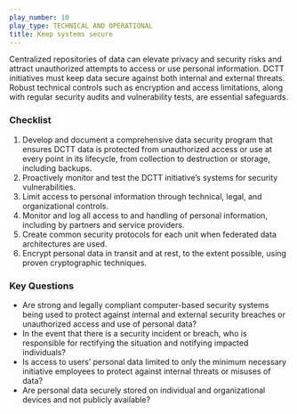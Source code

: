 ```yaml
---
play_number: 10
play_type: TECHNICAL AND OPERATIONAL
title: Keep systems secure
---
```


Centralized repositories of data can elevate privacy and security risks and attract unauthorized attempts to access or use personal information. DCTT initiatives must keep data secure against both internal and external threats. Robust technical controls such as encryption and access limitations, along with regular security audits and vulnerability tests, are essential safeguards.

### Checklist
1. Develop and document a comprehensive data security program that ensures DCTT data is protected from unauthorized access or use at every point in its lifecycle, from collection to destruction or storage, including backups. 
2. Proactively monitor and test the DCTT initiative’s systems for security vulnerabilities.
3. Limit access to personal information through technical, legal, and organizational controls.
4. Monitor and log all access to and handling of personal information, including by partners and service providers.
5. Create common security protocols for each unit when federated data architectures are used. 
6. Encrypt personal data in transit and at rest, to the extent possible, using proven cryptographic techniques.

### Key Questions
- Are strong and legally compliant computer-based security systems being used to protect against internal and external security breaches or unauthorized access and use of personal data? 
- In the event that there is a security incident or breach, who is responsible for rectifying the situation and notifying impacted individuals?
- Is access to users’ personal data limited to only the minimum necessary initiative employees to protect against internal threats or misuses of data?
- Are personal data securely stored on individual and organizational devices and not publicly available?
